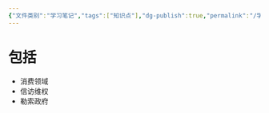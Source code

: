 ```yaml
---
{"文件类别":"学习笔记","tags":["知识点"],"dg-publish":true,"permalink":"/学习笔记/知识点cheese/敲诈勒索罪/","dgPassFrontmatter":true}
---
```


# 包括
- 消费领域
- 信访维权
- 勒索政府